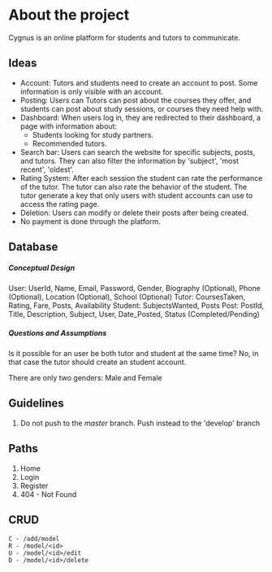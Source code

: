 # About the project

Cygnus is an online platform for students and tutors to communicate.

## Ideas

- Account: Tutors and students need to create an account to post. Some information is only visible with an account.
- Posting: Users can Tutors can post about the courses they offer, and students can post about study sessions, or courses they need help with.
- Dashboard: When users log in, they are redirected to their dashboard, a page with information about:
    - Students looking for study partners.
    - Recommended tutors.
- Search bar: Users can search the website for specific subjects, posts, and tutors. They can also filter the information by 'subject', 'most recent', 'oldest'.
- Rating System: After each session the student can rate the performance of the tutor. The tutor can also rate the behavior of the student. The tutor generate a key that only users with student accounts can use to access the rating page.
- Deletion: Users can modify or delete their posts after being created.
- No payment is done through the platform.

## Database

##### Conceptual Design

User: UserId, Name, Email, Password, Gender, Biography (Optional), Phone (Optional), Location (Optional), School (Optional)
Tutor: CoursesTaken, Rating, Fare, Posts, Availability
Student: SubjectsWanted, Posts
Post: PostId, Title, Description, Subject, User, Date_Posted, Status (Completed/Pending)

##### Questions and Assumptions

Is it possible for an user be both tutor and student at the same time? No, in that case the tutor should create an student account.

There are only two genders: Male and Female

## Guidelines

1. Do not push to the *master* branch. Push instead to the 'develop' branch

## Paths

1. Home
2. Login
3. Register
4. 404 - Not Found

## CRUD

```
C - /add/model
R - /model/<id>
U - /model/<id>/edit
D - /model/<id>/delete
```